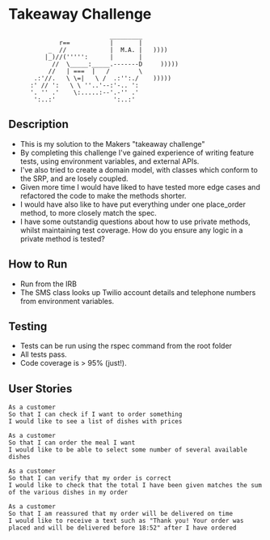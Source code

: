 Takeaway Challenge
==================
```
                            _________
              r==           |       |
           _  //            |  M.A. |   ))))
          |_)//(''''':      |       |
            //  \_____:_____.-------D     )))))
           //   | ===  |   /        \
       .:'//.   \ \=|   \ /  .:'':./    )))))
      :' // ':   \ \ ''..'--:'-.. ':
      '. '' .'    \:.....:--'.-'' .'
       ':..:'                ':..:'

 ```

Description
-----------

* This is my solution to the Makers "takeaway challenge"
* By completing this challenge I've gained experience of writing feature tests, using environment variables, and external APIs.
* I've also tried to create a domain model, with classes which conform to the SRP, and are losely coupled.
* Given more time I would have liked to have tested more edge cases and refactored the code to make the methods shorter.
* I would have also like to have put everything under one place_order method, to more closely match the spec.
* I have some outstandig questions about how to use private methods, whilst maintaining test coverage. How do you ensure any logic in a private method is tested?

How to Run
----------

* Run from the IRB
* The SMS class looks up Twilio account details and telephone numbers from environment variables.

Testing
-------

* Tests can be run using the rspec command from the root folder
* All tests pass.
* Code coverage is > 95% (just!).

User Stories
------------
```
As a customer
So that I can check if I want to order something
I would like to see a list of dishes with prices

As a customer
So that I can order the meal I want
I would like to be able to select some number of several available dishes

As a customer
So that I can verify that my order is correct
I would like to check that the total I have been given matches the sum of the various dishes in my order

As a customer
So that I am reassured that my order will be delivered on time
I would like to receive a text such as "Thank you! Your order was placed and will be delivered before 18:52" after I have ordered
```

